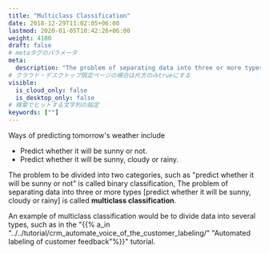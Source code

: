 ```yaml
---
title: "Multiclass Classification"
date: 2018-12-29T11:02:05+06:00
lastmod: 2020-01-05T10:42:26+06:00
weight: 4100
draft: false
# metaタグのパラメータ
meta:
  description: "The problem of separating data into three or more types [predict whether it will be sunny, cloudy or rainy] is called multiclass classification."
# クラウド・デスクトップ限定ページの場合は片方のみtrueにする
visible:
  is_cloud_only: false
  is_desktop_only: false
# 検索でヒットする文字列の指定
keywords: [""]
---
```


Ways of predicting tomorrow's weather include

- Predict whether it will be sunny or not.
- Predict whether it will be sunny, cloudy or rainy.

 
The problem to be divided into two categories, such as "predict whether it will be sunny or not" is called binary classification, 
The problem of separating data into three or more types [predict whether it will be sunny, cloudy or rainy] is called **multiclass classification**.

An example of multiclass classification would be to divide data into several types, such as in the "{{% a_in "../../tutorial/crm_automate_voice_of_the_customer_labeling/" "Automated labeling of customer feedback"%}}" tutorial.

